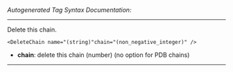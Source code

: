_Autogenerated Tag Syntax Documentation:_

---
Delete this chain.

```
<DeleteChain name="(string)"chain="(non_negative_integer)" />
```

-   **chain**: delete this chain (number) (no option for PDB chains)

---
